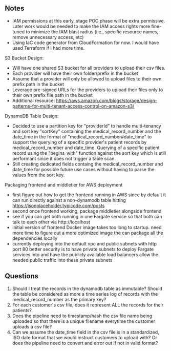 
## Notes
- IAM permissions at this early, stage POC phase will be extra permissive. 
Later work would be needed to make the IAM access rights more fine-tuned to 
minimize the IAM blast radius (i.e., specific resource names, remove 
unnecessary access, etc)
- Using IaC code generator from CloudFormation for now. I would have used 
Terraform if I had more time.

S3 Bucket Design:
 - Will have one shared S3 bucket for all providers to upload their csv files. 
 - Each provider will have their own folder/prefix in the bucket
 - Assume that a provider will only be allowed to upload files to their own 
 prefix path in the bucket
 - Leverage pre-signed URLs for the providers to upload their files only to 
  their own prefix file path in the bucket
 - Additional resource: https://aws.amazon.com/blogs/storage/design-patterns-for-multi-tenant-access-control-on-amazon-s3/

DynamoDB Table Design:
- Decided to use a partition key for "providerId" to handle multi-tenancy and 
sort key "sortKey" containing the medical_record_number and the date_time in 
the format of "medical_record_number#date_time" to support the querying of a 
specific provider's patient records by medical_record_number and date_time. 
Querying of a specific patient record using the "begins_with" function against 
the sort key which is still performant since it does not trigger a table scan.
- Still creating dedicated fields containg the medical_record_number and 
date_time for possible future use cases without having to parse the values 
from the sort key.

Packaging frontend and middletier for AWS deployment
 - first figure out how to get the frontend running in AWS since by default it can run directly against a non-dynamodb table hitting https://jsonplaceholder.typicode.com/posts
 - second once frontend working, package middletier alongside frontend
 - see if you can get both running in one Fargate service so that both can talk to each other via http://localhost
 - initial version of frontend Docker image takes too long to startup. need more time to figure out a more optimized image the can package all the dependencies 
 locally
 - currently deploying into the default vpc and public subnets with http port 80
 better security is to have private subnets to deploy Fargate services into 
 and have the publicly available load balancers allow the needed public traffic 
 into these private subnets


## Questions
1. Should I treat the records in the dynamodb table as immutable? Should the 
table be considered as more a time series log of records with the 
medical_record_number as the primary key?
2. For each customer's csv file, does it represent ALL the records for their 
patients? 
3. Does the pipeline need to timestamp/hash the csv file name being 
uploaded so that there is a unique filename everytime the customer uploads a 
csv file?
4. Can we assume the date_time field in the csv file is in a 
standardized, ISO date format that we would instruct customers to upload 
with? Or does the pipeline need to convert and error out if not in valid format?
